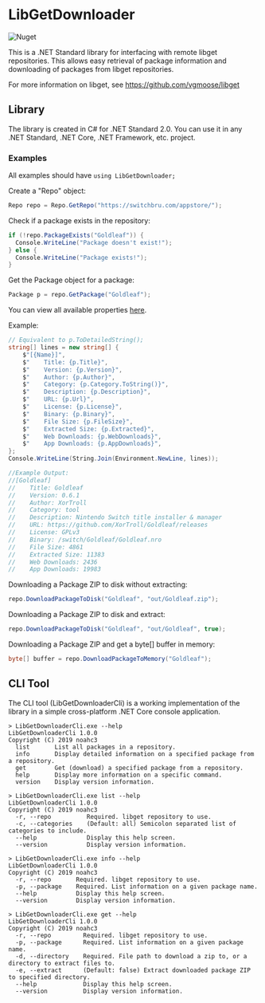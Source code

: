 # LibGetDownloader

![Nuget](https://img.shields.io/nuget/v/LibGetDownloader?style=flat-square)

This is a .NET Standard library for interfacing with remote libget repositories. This allows easy retrieval of package information and downloading of packages from libget repositories.

For more information on libget, see https://github.com/vgmoose/libget


## Library

The library is created in C# for .NET Standard 2.0. You can use it in any .NET Standard, .NET Core, .NET Framework, etc. project.

### Examples

All examples should have `using LibGetDownloader;`

Create a "Repo" object:

```csharp
Repo repo = Repo.GetRepo("https://switchbru.com/appstore/");
```

Check if a package exists in the repository:

```csharp
if (!repo.PackageExists("Goldleaf")) {
  Console.WriteLine("Package doesn't exist!");
} else {
  Console.WriteLine("Package exists!");
}
```

Get the Package object for a package:

```csharp
Package p = repo.GetPackage("Goldleaf");
```

You can view all available properties [here](https://github.com/noahc3/LibGetDownloader/blob/832ed506ecdf73d08a99979916718b69e5dbf3c9/LibGetDownloader/Package.cs#L10).

Example:

```csharp
// Equivalent to p.ToDetailedString();
string[] lines = new string[] {
    $"[{Name}]",
    $"    Title: {p.Title}",
    $"    Version: {p.Version}",
    $"    Author: {p.Author}",
    $"    Category: {p.Category.ToString()}",
    $"    Description: {p.Description}",
    $"    URL: {p.Url}",
    $"    License: {p.License}",
    $"    Binary: {p.Binary}",
    $"    File Size: {p.FileSize}",
    $"    Extracted Size: {p.Extracted}",
    $"    Web Downloads: {p.WebDownloads}",
    $"    App Downloads: {p.AppDownloads}",
};
Console.WriteLine(String.Join(Environment.NewLine, lines));

//Example Output:
//[Goldleaf]
//    Title: Goldleaf
//    Version: 0.6.1
//    Author: XorTroll
//    Category: tool
//    Description: Nintendo Switch title installer & manager
//    URL: https://github.com/XorTroll/Goldleaf/releases
//    License: GPLv3
//    Binary: /switch/Goldleaf/Goldleaf.nro
//    File Size: 4861
//    Extracted Size: 11383
//    Web Downloads: 2436
//    App Downloads: 19983
```

Downloading a Package ZIP to disk without extracting:

```csharp
repo.DownloadPackageToDisk("Goldleaf", "out/Goldleaf.zip");
```

Downloading a Package ZIP to disk and extract:

```csharp
repo.DownloadPackageToDisk("Goldleaf", "out/Goldleaf", true);
```

Downloading a Package ZIP and get a byte[] buffer in memory:

```csharp
byte[] buffer = repo.DownloadPackageToMemory("Goldleaf");
```

## CLI Tool

The CLI tool (LibGetDownloaderCli) is a working implementation of the library in a simple cross-platform .NET Core console application.

```
> LibGetDownloaderCli.exe --help
LibGetDownloaderCli 1.0.0
Copyright (C) 2019 noahc3
  list       List all packages in a repository.
  info       Display detailed information on a specified package from a repository.
  get        Get (download) a specified package from a repository.
  help       Display more information on a specific command.
  version    Display version information.
```

```
> LibGetDownloaderCli.exe list --help
LibGetDownloaderCli 1.0.0
Copyright (C) 2019 noahc3
  -r, --repo          Required. libget repository to use.
  -c, --categories    (Default: all) Semicolon separated list of categories to include.
  --help              Display this help screen.
  --version           Display version information.
```

```
> LibGetDownloaderCli.exe info --help
LibGetDownloaderCli 1.0.0
Copyright (C) 2019 noahc3
  -r, --repo       Required. libget repository to use.
  -p, --package    Required. List information on a given package name.
  --help           Display this help screen.
  --version        Display version information.
```

```
> LibGetDownloaderCli.exe get --help
LibGetDownloaderCli 1.0.0
Copyright (C) 2019 noahc3
  -r, --repo         Required. libget repository to use.
  -p, --package      Required. List information on a given package name.
  -d, --directory    Required. File path to download a zip to, or a directory to extract files to.
  -e, --extract      (Default: false) Extract downloaded package ZIP to specified directory.
  --help             Display this help screen.
  --version          Display version information.
```



